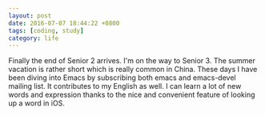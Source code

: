 ```yaml
---
layout: post
date: 2016-07-07 18:44:22 +0800
tags: [coding, study]
category: life
---
```


Finally the end of Senior 2 arrives. I'm on the way to Senior 3.
The summer vacation is rather short which is really common
in China. These days I have been diving into Emacs by subscribing
both emacs and emacs-devel mailing list. It contributes to my
English as well. I can learn a lot of new words and expression
thanks to the nice and convenient feature of looking up a word
in iOS.
